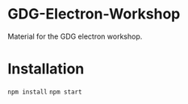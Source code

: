 # GDG-Electron-Workshop
Material for the GDG electron workshop.

# Installation
`npm install`
`npm start`
